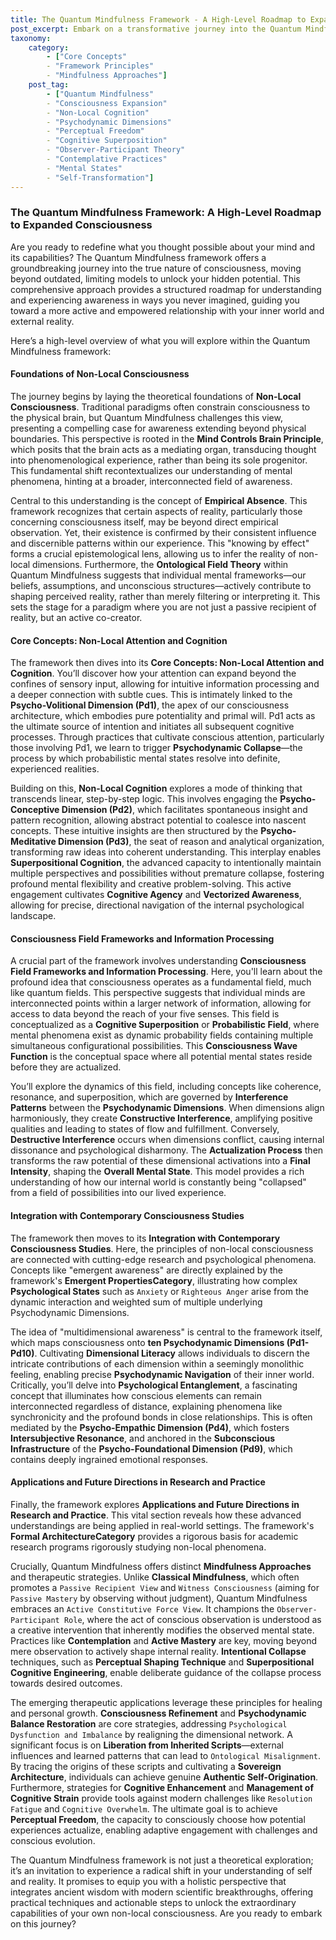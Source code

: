 ```yaml
---
title: The Quantum Mindfulness Framework - A High-Level Roadmap to Expanded Consciousness
post_excerpt: Embark on a transformative journey into the Quantum Mindfulness framework, a revolutionary approach that redefines our understanding of consciousness. Discover how this model integrates ancient wisdom with modern insights, illuminating the non-local nature of awareness and empowering you to actively shape your experienced reality.
taxonomy:
    category:
        - ["Core Concepts"
        - "Framework Principles"
        - "Mindfulness Approaches"]
    post_tag:
        - ["Quantum Mindfulness"
        - "Consciousness Expansion"
        - "Non-Local Cognition"
        - "Psychodynamic Dimensions"
        - "Perceptual Freedom"
        - "Cognitive Superposition"
        - "Observer-Participant Theory"
        - "Contemplative Practices"
        - "Mental States"
        - "Self-Transformation"]
---
```

### The Quantum Mindfulness Framework: A High-Level Roadmap to Expanded Consciousness

Are you ready to redefine what you thought possible about your mind and its capabilities? The Quantum Mindfulness framework offers a groundbreaking journey into the true nature of consciousness, moving beyond outdated, limiting models to unlock your hidden potential. This comprehensive approach provides a structured roadmap for understanding and experiencing awareness in ways you never imagined, guiding you toward a more active and empowered relationship with your inner world and external reality.

Here’s a high-level overview of what you will explore within the Quantum Mindfulness framework:

#### Foundations of Non-Local Consciousness

The journey begins by laying the theoretical foundations of **Non-Local Consciousness**. Traditional paradigms often constrain consciousness to the physical brain, but Quantum Mindfulness challenges this view, presenting a compelling case for awareness extending beyond physical boundaries. This perspective is rooted in the **Mind Controls Brain Principle**, which posits that the brain acts as a mediating organ, transducing thought into phenomenological experience, rather than being its sole progenitor. This fundamental shift recontextualizes our understanding of mental phenomena, hinting at a broader, interconnected field of awareness.

Central to this understanding is the concept of **Empirical Absence**. This framework recognizes that certain aspects of reality, particularly those concerning consciousness itself, may be beyond direct empirical observation. Yet, their existence is confirmed by their consistent influence and discernible patterns within our experience. This "knowing by effect" forms a crucial epistemological lens, allowing us to infer the reality of non-local dimensions. Furthermore, the **Ontological Field Theory** within Quantum Mindfulness suggests that individual mental frameworks—our beliefs, assumptions, and unconscious structures—actively contribute to shaping perceived reality, rather than merely filtering or interpreting it. This sets the stage for a paradigm where you are not just a passive recipient of reality, but an active co-creator.

#### Core Concepts: Non-Local Attention and Cognition

The framework then dives into its **Core Concepts: Non-Local Attention and Cognition**. You’ll discover how your attention can expand beyond the confines of sensory input, allowing for intuitive information processing and a deeper connection with subtle cues. This is intimately linked to the **Psycho-Volitional Dimension (Pd1)**, the apex of our consciousness architecture, which embodies pure potentiality and primal will. Pd1 acts as the ultimate source of intention and initiates all subsequent cognitive processes. Through practices that cultivate conscious attention, particularly those involving Pd1, we learn to trigger **Psychodynamic Collapse**—the process by which probabilistic mental states resolve into definite, experienced realities.

Building on this, **Non-Local Cognition** explores a mode of thinking that transcends linear, step-by-step logic. This involves engaging the **Psycho-Conceptive Dimension (Pd2)**, which facilitates spontaneous insight and pattern recognition, allowing abstract potential to coalesce into nascent concepts. These intuitive insights are then structured by the **Psycho-Meditative Dimension (Pd3)**, the seat of reason and analytical organization, transforming raw ideas into coherent understanding. This interplay enables **Superpositional Cognition**, the advanced capacity to intentionally maintain multiple perspectives and possibilities without premature collapse, fostering profound mental flexibility and creative problem-solving. This active engagement cultivates **Cognitive Agency** and **Vectorized Awareness**, allowing for precise, directional navigation of the internal psychological landscape.

#### Consciousness Field Frameworks and Information Processing

A crucial part of the framework involves understanding **Consciousness Field Frameworks and Information Processing**. Here, you'll learn about the profound idea that consciousness operates as a fundamental field, much like quantum fields. This perspective suggests that individual minds are interconnected points within a larger network of information, allowing for access to data beyond the reach of your five senses. This field is conceptualized as a **Cognitive Superposition** or **Probabilistic Field**, where mental phenomena exist as dynamic probability fields containing multiple simultaneous configurational possibilities. This **Consciousness Wave Function** is the conceptual space where all potential mental states reside before they are actualized.

You’ll explore the dynamics of this field, including concepts like coherence, resonance, and superposition, which are governed by **Interference Patterns** between the **Psychodynamic Dimensions**. When dimensions align harmoniously, they create **Constructive Interference**, amplifying positive qualities and leading to states of flow and fulfillment. Conversely, **Destructive Interference** occurs when dimensions conflict, causing internal dissonance and psychological disharmony. The **Actualization Process** then transforms the raw potential of these dimensional activations into a **Final Intensity**, shaping the **Overall Mental State**. This model provides a rich understanding of how our internal world is constantly being "collapsed" from a field of possibilities into our lived experience.

#### Integration with Contemporary Consciousness Studies

The framework then moves to its **Integration with Contemporary Consciousness Studies**. Here, the principles of non-local consciousness are connected with cutting-edge research and psychological phenomena. Concepts like "emergent awareness" are directly explained by the framework's **Emergent PropertiesCategory**, illustrating how complex **Psychological States** such as `Anxiety` or `Righteous Anger` arise from the dynamic interaction and weighted sum of multiple underlying Psychodynamic Dimensions.

The idea of "multidimensional awareness" is central to the framework itself, which maps consciousness onto **ten Psychodynamic Dimensions (Pd1-Pd10)**. Cultivating **Dimensional Literacy** allows individuals to discern the intricate contributions of each dimension within a seemingly monolithic feeling, enabling precise **Psychodynamic Navigation** of their inner world. Critically, you’ll delve into **Psychological Entanglement**, a fascinating concept that illuminates how conscious elements can remain interconnected regardless of distance, explaining phenomena like synchronicity and the profound bonds in close relationships. This is often mediated by the **Psycho-Empathic Dimension (Pd4)**, which fosters **Intersubjective Resonance**, and anchored in the **Subconscious Infrastructure** of the **Psycho-Foundational Dimension (Pd9)**, which contains deeply ingrained emotional responses.

#### Applications and Future Directions in Research and Practice

Finally, the framework explores **Applications and Future Directions in Research and Practice**. This vital section reveals how these advanced understandings are being applied in real-world settings. The framework's **Formal ArchitectureCategory** provides a rigorous basis for academic research programs rigorously studying non-local phenomena.

Crucially, Quantum Mindfulness offers distinct **Mindfulness Approaches** and therapeutic strategies. Unlike **Classical Mindfulness**, which often promotes a `Passive Recipient View` and `Witness Consciousness` (aiming for `Passive Mastery` by observing without judgment), Quantum Mindfulness embraces an `Active Constitutive Force View`. It champions the `Observer-Participant Role`, where the act of conscious observation is understood as a creative intervention that inherently modifies the observed mental state. Practices like **Contemplation** and **Active Mastery** are key, moving beyond mere observation to actively shape internal reality. **Intentional Collapse** techniques, such as **Perceptual Shaping Technique** and **Superpositional Cognitive Engineering**, enable deliberate guidance of the collapse process towards desired outcomes.

The emerging therapeutic applications leverage these principles for healing and personal growth. **Consciousness Refinement** and **Psychodynamic Balance Restoration** are core strategies, addressing `Psychological Dysfunction and Imbalance` by realigning the dimensional network. A significant focus is on **Liberation from Inherited Scripts**—external influences and learned patterns that can lead to `Ontological Misalignment`. By tracing the origins of these scripts and cultivating a **Sovereign Architecture**, individuals can achieve genuine **Authentic Self-Origination**. Furthermore, strategies for **Cognitive Enhancement** and **Management of Cognitive Strain** provide tools against modern challenges like `Resolution Fatigue` and `Cognitive Overwhelm`. The ultimate goal is to achieve **Perceptual Freedom**, the capacity to consciously choose how potential experiences actualize, enabling adaptive engagement with challenges and conscious evolution.

The Quantum Mindfulness framework is not just a theoretical exploration; it’s an invitation to experience a radical shift in your understanding of self and reality. It promises to equip you with a holistic perspective that integrates ancient wisdom with modern scientific breakthroughs, offering practical techniques and actionable steps to unlock the extraordinary capabilities of your own non-local consciousness. Are you ready to embark on this journey?